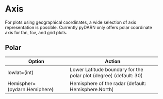 # Axis 

For plots using geographical coordinates, a wide selection of axis representation is possible. Currently pyDARN only offers polar coordinate axis for fan, fov, and grid plots. 

## Polar 

| Option                       | Action                                                            |
| ---------------------------- | ----------------------------------------------------------------- |
| lowlat=(int)                 | Lower Latitude boundary for the polar plot (degree) (default: 30) |
| Hemispher=(pydarn.Hemiphere) | Hemisphere of the radar (default: Hemisphere.North)               |



